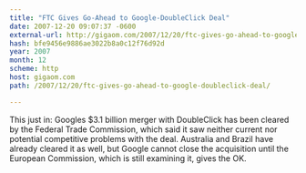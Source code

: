 ```yaml
---
title: "FTC Gives Go-Ahead to Google-DoubleClick Deal"
date: 2007-12-20 09:07:37 -0600
external-url: http://gigaom.com/2007/12/20/ftc-gives-go-ahead-to-google-doubleclick-deal/
hash: bfe9456e9886ae3022b8a0c12f76d92d
year: 2007
month: 12
scheme: http
host: gigaom.com
path: /2007/12/20/ftc-gives-go-ahead-to-google-doubleclick-deal/

---
```


This just in: Googles $3.1 billion merger with DoubleClick has been cleared by the Federal Trade Commission, which said it saw neither current nor potential competitive problems with the deal. Australia and Brazil have already cleared it as well, but Google cannot close the acquisition until the European Commission, which is still examining it, gives the OK.
